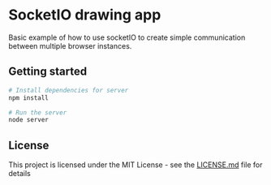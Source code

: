 # SocketIO drawing app

Basic example of how to use socketIO to create simple communication between multiple browser instances.

## Getting started

```bash
# Install dependencies for server
npm install

# Run the server
node server
```

## License

This project is licensed under the MIT License - see the [LICENSE.md](LICENSE) file for details
